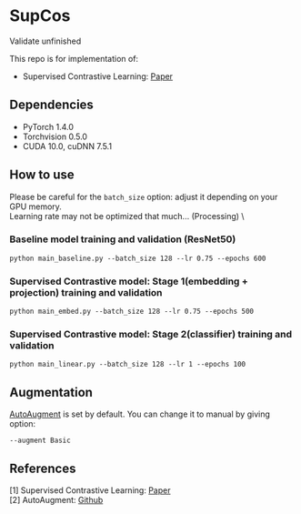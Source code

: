 # SupCos
Validate unfinished

This repo is for implementation of:
- Supervised Contrastive Learning: [Paper](https://arxiv.org/abs/2004.11362)

## Dependencies
- PyTorch 1.4.0 
- Torchvision 0.5.0
- CUDA 10.0, cuDNN 7.5.1

## How to use
Please be careful for the `batch_size` option: adjust it depending on your GPU memory. \
Learning rate may not be optimized that much... (Processing) \

### Baseline model training and validation (ResNet50)
```
python main_baseline.py --batch_size 128 --lr 0.75 --epochs 600
```

### Supervised Contrastive model: Stage 1(embedding + projection) training and validation
```
python main_embed.py --batch_size 128 --lr 0.75 --epochs 500
```

### Supervised Contrastive model: Stage 2(classifier) training and validation
```
python main_linear.py --batch_size 128 --lr 1 --epochs 100
```

## Augmentation
[AutoAugment](https://arxiv.org/abs/1805.09501) is set by default. You can change it to manual by giving option:
```
--augment Basic
```

## References
[1] Supervised Contrastive Learning: [Paper](https://arxiv.org/abs/2004.11362) \
[2] AutoAugment: [Github](https://github.com/4uiiurz1/pytorch-auto-augment)
